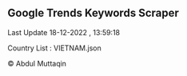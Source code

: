 

## Google Trends Keywords Scraper 
 
Last Update 18-12-2022 , 13:59:18

Country List :
VIETNAM.json



© Abdul Muttaqin 
